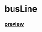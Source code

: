 # busLine
### [preview](http://htmlpreview.github.io/?https://github.com/yinxianwei/busLine/blob/master/index.html)

